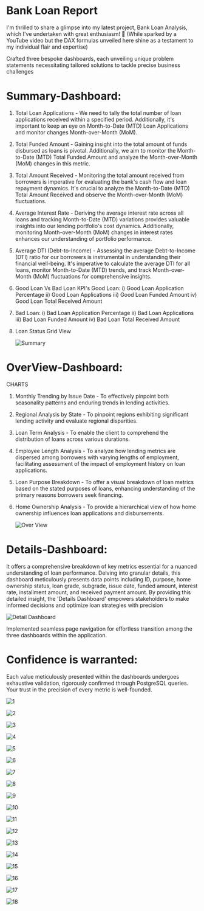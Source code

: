 # Bank Loan Report

I'm thrilled to share a glimpse into my latest project, Bank Loan Analysis, which I've undertaken with great enthusiasm! 💼
(While sparked by a YouTube video but the DAX formulas unveiled here shine as a testament to my individual flair and expertise)

Crafted three bespoke dashboards, each unveiling unique problem statements necessitating tailored solutions to tackle precise business challenges

# Summary-Dashboard:
1. Total Loan Applications - We need to tally the total number of loan applications received within a specified period. Additionally, it's important to keep an eye on Month-to-Date (MTD) Loan Applications and monitor changes Month-over-Month (MoM).

2. Total Funded Amount - Gaining insight into the total amount of funds disbursed as loans is pivotal. Additionally, we aim to monitor the Month-to-Date (MTD) Total Funded Amount and analyze the Month-over-Month (MoM) changes in this metric.

3. Total Amount Received - Monitoring the total amount received from borrowers is imperative for evaluating the bank's cash flow and loan repayment dynamics. It's crucial to analyze the Month-to-Date (MTD) Total Amount Received and observe the Month-over-Month (MoM) fluctuations.

4. Average Interest Rate - Deriving the average interest rate across all loans and tracking Month-to-Date (MTD) variations provides valuable insights into our lending portfolio's cost dynamics. Additionally, monitoring Month-over-Month (MoM) changes in interest rates enhances our understanding of portfolio performance.

5. Average DTI (Debt-to-Income) - Assessing the average Debt-to-Income (DTI) ratio for our borrowers is instrumental in understanding their financial well-being. It's imperative to calculate the average DTI for all loans, monitor Month-to-Date (MTD) trends, and track Month-over-Month (MoM) fluctuations for comprehensive insights.

6. Good Loan Vs Bad Loan KPI's
Good Loan:
i) Good Loan Application Percentage
ii) Good Loan Applications
iii) Good Loan Funded Amount
iv) Good Loan Total Received Amount

7. Bad Loan:
i) Bad Loan Application Percentage
ii) Bad Loan Applications
iii) Bad Loan Funded Amount
iv) Bad Loan Total Received Amount

8. Loan Status Grid View

   ![Summary](https://github.com/Surjendud4/bank-loan-report/assets/168835348/c2b42f65-1720-4830-86f3-457c3de820af)


# OverView-Dashboard:
CHARTS
1. Monthly Trending by Issue Date - To effectively pinpoint both seasonality patterns and enduring trends in lending activities.

2. Regional Analysis by State - To pinpoint regions exhibiting significant lending activity and evaluate regional disparities.

3. Loan Term Analysis - To enable the client to comprehend the distribution of loans across various durations.

4. Employee Length Analysis - To analyze how lending metrics are dispersed among borrowers with varying lengths of employment, facilitating assessment of the impact of employment history on loan applications.

5. Loan Purpose Breakdown - To offer a visual breakdown of loan metrics based on the stated purposes of loans, enhancing understanding of the primary reasons borrowers seek financing.

6. Home Ownership Analysis - To provide a hierarchical view of how home ownership influences loan applications and disbursements.

   ![Over View](https://github.com/Surjendud4/bank-loan-report/assets/168835348/f8e0b863-ade0-488a-85c3-ca228bb9e475)


# Details-Dashboard:
It offers a comprehensive breakdown of key metrics essential for a nuanced understanding of loan performance. Delving into granular details, this dashboard meticulously presents data points including ID, purpose, home ownership status, loan grade, subgrade, issue date, funded amount, interest rate, installment amount, and received payment amount. By providing this detailed insight, the 'Details Dashboard' empowers stakeholders to make informed decisions and optimize loan strategies with precision

![Detail Dashboard](https://github.com/Surjendud4/bank-loan-report/assets/168835348/af3519b6-062a-435e-9f1d-7af6c56b35cd)


Implemented seamless page navigation for effortless transition among the three dashboards within the application.

# Confidence is warranted:
Each value meticulously presented within the dashboards undergoes exhaustive validation, rigorously confirmed through PostgreSQL queries. Your trust in the precision of every metric is well-founded.


![1](https://github.com/Surjendud4/bank-loan-report/assets/168835348/a08577df-820c-4c5a-9fef-4ebb8ab444ff)

![2](https://github.com/Surjendud4/bank-loan-report/assets/168835348/0e882093-1d6f-40e3-9b50-28d187106b90)

![3](https://github.com/Surjendud4/bank-loan-report/assets/168835348/f6a3c3b1-0a38-492d-bef7-352812713f06)

![4](https://github.com/Surjendud4/bank-loan-report/assets/168835348/1a5117e9-7aec-4c1e-bb01-867d965ecb19)

![5](https://github.com/Surjendud4/bank-loan-report/assets/168835348/154a0a04-1ed3-47ef-ad3f-1738d9e2125a)

![6](https://github.com/Surjendud4/bank-loan-report/assets/168835348/459dd3cc-3b81-4520-b359-dda79a10664a)

![7](https://github.com/Surjendud4/bank-loan-report/assets/168835348/918aeba5-dd19-4010-b90d-d0004468049b)

![8](https://github.com/Surjendud4/bank-loan-report/assets/168835348/b4f51b48-9d4c-4cce-80ed-5b89bdc2de04)

![9](https://github.com/Surjendud4/bank-loan-report/assets/168835348/f7021b75-2529-4b49-8204-0be113ce6b47)

![10](https://github.com/Surjendud4/bank-loan-report/assets/168835348/5f4f22d3-1c0a-41c7-92c2-806f8b5202e2)

![11](https://github.com/Surjendud4/bank-loan-report/assets/168835348/f4d08014-06cb-4284-bfdb-e241c7762053)

![12](https://github.com/Surjendud4/bank-loan-report/assets/168835348/ddbb7687-bf7f-4da9-bb7a-90dd9a9d2aba)

![13](https://github.com/Surjendud4/bank-loan-report/assets/168835348/8f370296-5c6f-4ca0-a475-bd3cd885b28a)

![14](https://github.com/Surjendud4/bank-loan-report/assets/168835348/73fdc8f2-9b4b-4ac4-bd18-8eb20fe8a8e9)

![15](https://github.com/Surjendud4/bank-loan-report/assets/168835348/33f79c47-69a3-4929-8cda-9060bd1258ca)

![16](https://github.com/Surjendud4/bank-loan-report/assets/168835348/bd0080b0-1edc-4e56-89d9-0ec151154283)

![17](https://github.com/Surjendud4/bank-loan-report/assets/168835348/8616ceb7-55a5-4a3e-ae2a-69f1df4bd80a)

![18](https://github.com/Surjendud4/bank-loan-report/assets/168835348/5c131636-cc68-4f5f-a32f-d64617f5ad9c)
